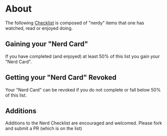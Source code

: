 
# About

The following [Checklist](List.md) is composed of "nerdy" items that one has watched, read or enjoyed doing.

## Gaining your "Nerd Card"

If you have completed (and enjoyed) at least 50% of this list you gain your "Nerd Card".

## Getting your "Nerd Card" Revoked

Your "Nerd Card" can be revoked if you do not complete or fall below 50% of this list.

## Additions

Additions to the Nerd Checklist are encouraged and welcomed. Please fork and submit a PR (which is on the list)
